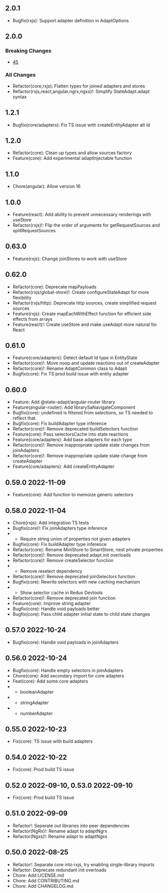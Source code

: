 ## 2.0.1

- Bugfix(rxjs): Support adapter definition in AdaptOptions

## 2.0.0

### Breaking Changes

- [45](https://github.com/state-adapt/state-adapt/issues/45)

### All Changes

- Refactor(core,rxjs): Flatten types for joined adapters and stores
- Refactor(rxjs,react,angular,ngrx,ngxs)!: Simplify StateAdapt.adapt syntax

## 1.2.1

- Bugfix(core/adapters): Fix TS issue with createEntityAdapter alt id

## 1.2.0

- Refactor(core): Clean up types and allow sources factory
- Feature(core): Add experimental adaptInjectable function

## 1.1.0

- Chore(angular): Allow version 16

## 1.0.0

- Feature(react): Add ability to prevent unnecessary renderings with useStore
- Refactor(rxjs)!: Flip the order of arguments for getRequestSources and splitRequestSources

## 0.63.0

- Feature(rxjs): Change joinStores to work with useStore

## 0.62.0

- Refactor(core): Deprecate mapPayloads
- Refactor(rxjs/global-store)!: Create configureStateAdapt for more flexibility
- Refactor(rxjs/http): Deprecate http sources, create simplified request sources
- Feature(rxjs): Create mapEachWithEffect function for efficient side effects from arrays
- Feature(react)!: Create useStore and make useAdapt more natural for React

## 0.61.0

- Feature(core/adapters): Detect default Id type in EntityState
- Refactor(core)!: Move noop and update reactions out of createAdapter
- Refactor(core)!: Rename AdaptCommon class to Adapt
- Bugfix(core): Fix TS prod build issue with entity adapter

## 0.60.0

- Feature: Add @state-adapt/angular-router library
- Feature(angular-router): Add librarySaNavigateComponent
- Bugfix(core): undefined is filtered from selections, so TS needed to reflect that.
- Bugfix(core): Fix buildAdapter type inference
- Refactor(core)!: Remove deprecated buildSelectors function
- Feature(core): Pass selectorsCache into state reactions
- Feature(core/adapters): Add base adapters for each type
- Refactor(core)!: Remove inappropriate update state changes from joinAdapters
- Refactor(core)!: Remove inappropriate update state change from createAdapter
- Feature(core/adapters): Add createEntityAdapter

## 0.59.0 2022-11-09

- Feature(core): Add function to memoize generic selectors

## 0.58.0 2022-11-04

- Chore(rxjs): Add integration TS tests
- Bugfix(core)!: Fix joinAdapters type inference
- - Require string union of properties not given adapters
- Bugfix(core): Fix buildAdapter type inference
- Refactor(core): Rename MiniStore to SmartStore, nest private properties
- Refactor(core)!: Remove deprecated adapt.init overloads
- Refactor(core)!: Remove createSelector function
- - Remove reselect dependency
- Refactor(core)!: Remove deprecated joinSelectors function
- Bugfix(core): Rewrite selectors with new caching mechanism
- - Show selector cache in Redux Devtools
- Refactor(core)!: Remove deprecated join function
- Feature(core): Improve string adapter
- Bugfix(core): Handle void payloads better
- Bugfix(core): Pass child adapter initial state to child state changes

## 0.57.0 2022-10-24

- Bugfix(core): Handle void payloads in joinAdapters

## 0.56.0 2022-10-24

- Bugfix(core): Handle empty selectors in joinAdapters
- Chore(core): Add secondary import for core adapters
- Feat(core): Add some core adapters
- - booleanAdapter
- - stringAdapter
- - numberAdapter

## 0.55.0 2022-10-23

- Fix(core): TS issue with build adapters

## 0.54.0 2022-10-22

- Fix(core): Prod build TS issue

## 0.52.0 2022-09-10, 0.53.0 2022-09-10

- Fix(core): Prod build TS issue

## 0.51.0 2022-09-09

- Refactor!: Seperate out libraries into peer dependencies
- Refactor(NgRx)!: Rename adapt to adaptNgrx
- Refactor(Ngxs)!: Rename adapt to adaptNgxs

## 0.50.0 2022-08-25

- Refactor!: Separate core into rxjs, try enabling single-library imports
- Refactor: Deprecate redundant init overloads
- Chore: Add LICENSE.md
- Chore: Add CONTRIBUTING.md
- Chore: Add CHANGELOG.md
